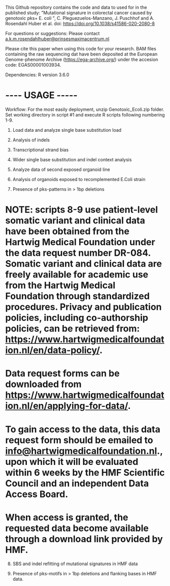
This Github repository contains the code and data to used for in the published study: "Mutational signature in colorectal cancer caused by genotoxic pks+ E. coli ", C. Pleguezuelos-Manzano, J. Puschhof and A. Rosendahl Huber et al. doi: https://doi.org/10.1038/s41586-020-2080-8  

For questions or suggestions: Please contact a.k.m.rosendahlhuber@prinsesmaximacentrum.nl

Please cite this paper when using this code for your research. BAM files containing the raw sequencing dat have been deposited at the European Genome-phenome Archive (https://ega-archive.org/) under the accesion code: EGAS00001003934.


Dependencies: R version 3.6.0


# ---- USAGE ----- 
Workflow: For the most easily deployment, unzip Genotoxic_Ecoli.zip folder. Set working directory in script #1 and execute R scripts following numbering 1-9.

1. Load data and analyze single base substitution load

2. Analysis of indels 

3. Transcriptional strand bias

4. Wider single base substitution and indel context analysis

5. Analyze data of second exposed organoid line 

6. Analysis of organoids exposed to recomplemented E.Coli strain

7. Presence of pks-patterns in > 1bp deletions 

# NOTE: scripts 8-9 use patient-level somatic variant and clinical data have been obtained from the Hartwig Medical Foundation under the data request number DR-084. Somatic variant and clinical data are freely available for academic use from the Hartwig Medical Foundation through standardized procedures. Privacy and publication policies, including co-authorship policies, can be retrieved from: https://www.hartwigmedicalfoundation.nl/en/data-policy/. 
# Data request forms can be downloaded from https://www.hartwigmedicalfoundation.nl/en/applying-for-data/.
# To gain access to the data, this data request form should be emailed to info@hartwigmedicalfoundation.nl., upon which it will be evaluated within 6 weeks by the HMF Scientific Council and an independent Data Access Board.
# When access is granted, the requested data become available through a download link provided by HMF.

8. SBS and indel refitting of mutational signatures in HMF data

9. Presence of pks-motifs in > 1bp deletions and flanking bases in HMF data. 